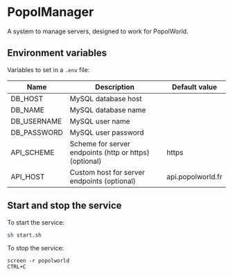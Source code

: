 # PopolManager

A system to manage servers, designed to work for PopolWorld.

## Environment variables

Variables to set in a `.env` file:

| Name        | Description                                            | Default value     |
| ----------- | ------------------------------------------------------ | ----------------- |
| DB_HOST     | MySQL database host                                    |                   |
| DB_NAME     | MySQL database name                                    |                   |
| DB_USERNAME | MySQL user name                                        |                   |
| DB_PASSWORD | MySQL user password                                    |                   |
| API_SCHEME  | Scheme for server endpoints (http or https) (optional) | https             |
| API_HOST    | Custom host for server endpoints (optional)            | api.popolworld.fr |

## Start and stop the service

To start the service:

```bash
sh start.sh
```

To stop the service:

```
screen -r popolworld
CTRL+C
```

